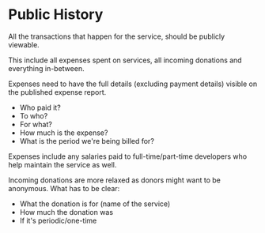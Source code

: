 # Public History

All the transactions that happen for the service, should be publicly viewable.

This include all expenses spent on services, all incoming donations and everything in-between.

Expenses need to have the full details (excluding payment details) visible on
the published expense report.

- Who paid it?
- To who?
- For what?
- How much is the expense?
- What is the period we're being billed for?

Expenses include any salaries paid to full-time/part-time developers who help maintain the service as well.

Incoming donations are more relaxed as donors might want to be anonymous. What has to be clear:

- What the donation is for (name of the service)
- How much the donation was
- If it's periodic/one-time
